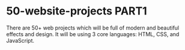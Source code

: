 # 50-website-projects PART1
There are 50+ web projects which will be full of modern and beautiful effects and design. It will be using 3 core languages: HTML, CSS, and JavaScript.
